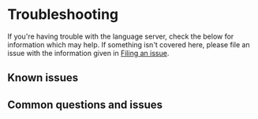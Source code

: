 # Troubleshooting

If you're having trouble with the language server, check the below for information which may help. If something isn't covered here, please file an issue with the information given in [Filing an issue](#filing-an-issue).

## Known issues

## Common questions and issues